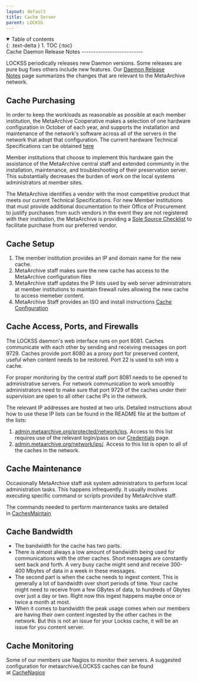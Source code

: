 ```yaml
---
layout: default
title: Cache Server
parent: LOCKSS
---
```

<details open markdown="block">
  <summary>
    Table of contents
  </summary>
  {: .text-delta }
1. TOC
{:toc}
</details>
Cache Daemon Release Notes
--------------------------

LOCKSS periodically releases new Daemon versions. Some releases are pure bug fixes others include new features. Our [Daemon Release Notes](https://wiki.metaarchive.org/metawiki/index.php/CacheDaemon_ReleaseNotes) page summarizes the changes that are relevant to the MetaArchive network.

Cache Purchasing
----------------

In order to keep the workloads as reasonable as possible at each member institution, the MetaArchive Cooperative makes a selection of one hardware configuration in October of each year, and supports the installation and maintenance of the network's software across all of the servers in the network that adopt that configuration. The current hardware Technical Specifications can be obtained [here](http://www.metaarchive.org/public/resources/charter_member/ma_2014technicalspecifications.pdf)

Member institutions that choose to implement this hardware gain the assistance of the MetaArchive central staff and extended community in the installation, maintenance, and troubleshooting of their preservation server. This substantially decreases the burden of work on the local systems administrators at member sites.

The MetaArchive identifies a vendor with the most competitive product that meets our current Technical Specifications. For new Member institutions that must provide additional documentation to their Office of Procurement to justify purchases from such vendors in the event they are not registered with their institution, the MetaArchive is providing a [Sole Source Checklist](http://www.metaarchive.org/public/resources/for_members/Sole_Source_Procurement.doc) to facilitate purchase from our preferred vendor.

Cache Setup
-----------

1.  The member institution provides an IP and domain name for the new cache.
2.  MetaArchive staff makes sure the new cache has access to the MetaArchive configuration files
3.  MetaArchive staff updates the IP lists used by web server administrators at member institutions to maintain firewall rules allowing the new cache to access memeber content.
4.  MetaArchive Staff provides an ISO and install instructions [Cache Configuration](https://wiki.metaarchive.org/metawiki/index.php/Cache_Configuration)

Cache Access, Ports, and Firewalls
----------------------------------

The LOCKSS daemon's web interface runs on port 8081. Caches communicate with each other by sending and receiving messages on port 9729. Caches provide port 8080 as a proxy port for preserved content, useful when content needs to be restored. Port 22 is used to ssh into a cache.

For proper monitoring by the central staff port 8081 needs to be opened to administrative servers. For network communication to work smoothly administrators need to make sure that port 9729 of the caches under their supervision are open to all other cache IPs in the network.

The relevant IP addresses are hosted at two urls. Detailed instructions about how to use these IP lists can be found in the README file at the bottom of the lists:

1.  [admin.metaarchive.org/protected/network/ips](http://admin.metaarchive.org/protected/network/ips). Access to this list requires use of the relevant login/pass on our [Credentials](https://wiki.metaarchive.org/metawiki/index.php/Credentials) page.
2.  [admin.metaarchive.org/network/ips/](http://admin.metaarchive.org/network/ips). Access to this list is open to all of the caches in the network.

Cache Maintenance
-----------------

Occasionally MetaArchive staff ask system administrators to perform local administration tasks. This happens infrequently. It usually involves executing specific command or scripts provided by MetaArchive staff.

The commands needed to perform maintenance tasks are detailed in [CachesMaintain](https://wiki.metaarchive.org/metawiki/index.php/CachesMaintain)

Cache Bandwidth
---------------

-   The bandwidth for the cache has two parts.
-   There is almost always a low amount of bandwidth being used for communications with the other caches. Short messages are constantly sent back and forth. A very busy cache might send and receive 300-400 Mbytes of data in a week in these messages.
-   The second part is when the cache needs to ingest content. This is generally a lot of bandwidth over short periods of time. Your cache might need to receive from a few GBytes of data, to hundreds of Gbytes over just a day or two. Right now this ingest happens maybe once or twice a month at most.
-   When it comes to bandwidth the peak usage comes when our members are having their own content ingested by the other caches in the network. But this is not an issue for your Lockss cache, it will be an issue for you content server.

Cache Monitoring
----------------

Some of our members use Nagios to monitor their servers. A suggested configuration for metaarchive/LOCKSS caches can be found at [CacheNagios](https://wiki.metaarchive.org/metawiki/index.php/CacheNagios)